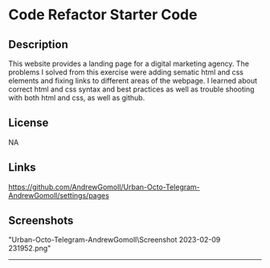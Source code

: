 # Code Refactor Starter Code

## Description

This website provides a landing page for a digital marketing agency. The problems I solved from this exercise were adding sematic html and css elements and fixing links to different areas of the webpage. I learned about correct html and css syntax and best practices as well as trouble shooting with both html and css, as well as github.


## License

NA

## Links

https://github.com/AndrewGomoll/Urban-Octo-Telegram-AndrewGomoll/settings/pages

## Screenshots

"Urban-Octo-Telegram-AndrewGomoll\Screenshot 2023-02-09 231952.png"

---